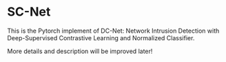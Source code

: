 # SC-Net
This is the Pytorch implement of DC-Net: Network Intrusion Detection with Deep-Supervised Contrastive Learning and Normalized Classifier.

More details and description will be improved later!
